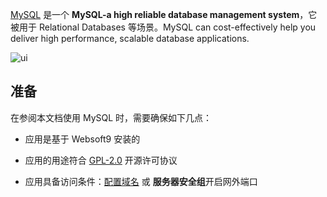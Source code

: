 [MySQL](https://www.mysql.com/) 是一个 **MySQL-a high reliable database management system**，它被用于 Relational Databases  等场景。MySQL can cost-effectively help you deliver high performance, scalable database applications.


![ui](http://libs.websoft9.com/Websoft9/DocsPicture/zh/mysql/mysql-mariadb-ui-websoft9.png)


## 准备

在参阅本文档使用 MySQL 时，需要确保如下几点：

- 应用是基于 Websoft9 安装的

- 应用的用途符合 [GPL-2.0](https://opensource.org/licenses/GPL-2.0) 开源许可协议

- 应用具备访问条件：[配置域名](./guide/appsetdomain) 或 **服务器安全组**开启网外端口
